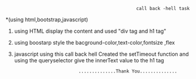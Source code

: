                                                      call back -hell task

*(using html,bootstrap,javascript)

1. using HTML display the content and used "div tag and h1 tag"

2. using boostarp style the bacground-color,text-color,fontsize ,flex

3. javascript using this call back hell  Created the setTimeout function and using the queryselector give the innerText value to the h1 tag



                               ..............Thank You..............